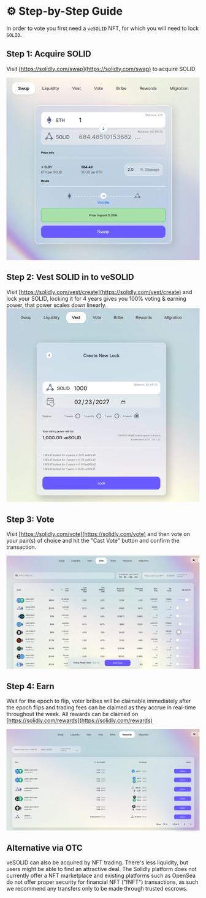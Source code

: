# ⚙️ Step-by-Step Guide

In order to vote you first need a `veSOLID` NFT, for which you will need to lock `SOLID`.

## Step 1: Acquire SOLID

Visit [https://solidly.com/swap](https://solidly.com/swap) to acquire SOLID

![](<../.gitbook/assets/image (7) (1).png>)

## Step 2: Vest SOLID in to veSOLID

Visit [https://solidly.com/vest/create](https://solidly.com/vest/create) and lock your SOLID, locking it for 4 years gives you 100% voting & earning power, that power scales down linearly.\
![](<../.gitbook/assets/image (16).png>)

## Step 3: Vote

Visit [https://solidly.com/vote](https://solidly.com/vote) and then vote on your pair(s) of choice and hit the "Cast Vote" button and confirm the transaction.

![](<../.gitbook/assets/image (21).png>)

## Step 4: Earn

Wait for the epoch to flip, voter bribes will be claimable immediately after the epoch flips and trading fees can be claimed as they accrue in real-time throughout the week. All rewards can be claimed on [https://solidly.com/rewards](https://solidly.com/rewards)

![](<../.gitbook/assets/image (8) (1).png>)

## Alternative via OTC

veSOLID can also be acquired by NFT trading. There's less liquidity, but users might be able to find an attractive deal. The Solidly platform does not currently offer a NFT marketplace and existing platforms such as OpenSea do not offer proper security for financial NFT ("fNFT") transactions, as such we recommend any transfers only to be made through trusted escrows.
